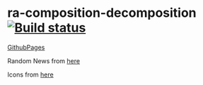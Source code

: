 # ra-composition-decomposition [![Build status](https://ci.appveyor.com/api/projects/status/427b2jotlq2nut3x?svg=true)](https://ci.appveyor.com/project/barsich/ra-composition-decomposition)
[GithubPages](https://barsich.github.io/ra-composition-decomposition/)

Random News from [here](http://news.olegmakarenko.ru/)

Icons from [here](https://icons8.ru/icon/set/animals/color)
